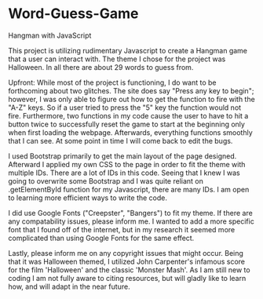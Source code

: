 # Word-Guess-Game
Hangman with JavaScript

This project is utilizing rudimentary Javascript to create a Hangman game that a user can interact with.
The theme I chose for the project was Halloween. In all there are about 29 words to guess from.

Upfront: While most of the project is functioning, I do want to be forthcoming about two glitches. The site does say "Press any key to begin"; however, I was only able to figure out how to get the function to fire with the "A-Z" keys. So if a user tried to press the "5" key the function would not fire. Furthermore, two functions in my code cause the user to have to hit a button twice to successfully reset the game to start at the beginning only when first loading the webpage. Afterwards, everything functions smoothly that I can see. At some point in time I will come back to edit the bugs.

I used Bootstrap primarily to get the main layout of the page designed. Afterward I applied my own CSS to the page in order to fit the theme with multiple IDs. There are a lot of IDs in this code. Seeing that I knew I was going to overwrite some Bootstrap and I was quite reliant on .getElementById function for my Javascript, there are many IDs. I am open to learning more efficient ways to write the code.

I did use Google Fonts ("Creepster", "Bangers") to fit my theme. If there are any compatability issues, please inform me. I wanted to add a more specific font that I found off of the internet, but in my research it seemed more complicated than using Google Fonts for the same effect.

Lastly, please inform me on any copyright issues that might occur. Being that it was Halloween themed, I utilized John Carpenter's infamous score for the film 'Halloween' and the classic 'Monster Mash'. As I am still new to coding I am not fully aware to citing resources, but will gladly like to learn how, and will adapt in the near future.
